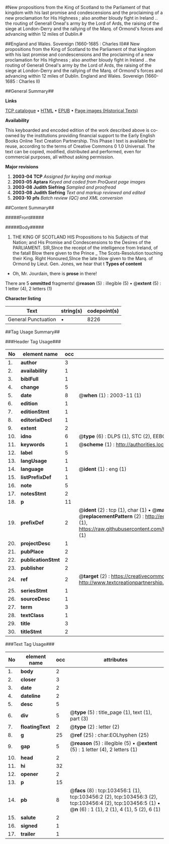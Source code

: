 #New propositions from the King of Scotland to the Parliament of that kingdom with his last promise and condescensions and the proclaiming of a new proclamation for His Highness ; also another bloudy fight in Ireland .. the routing of Generall Oneal's army by the Lord of Ards, the raising of the siege at London-Derry and the rallying of the Marq. of Ormond's forces and advancing within 12 miles of Dublin.#

##England and Wales. Sovereign (1660-1685 : Charles II)##
New propositions from the King of Scotland to the Parliament of that kingdom with his last promise and condescensions and the proclaiming of a new proclamation for His Highness ; also another bloudy fight in Ireland .. the routing of Generall Oneal's army by the Lord of Ards, the raising of the siege at London-Derry and the rallying of the Marq. of Ormond's forces and advancing within 12 miles of Dublin.
England and Wales. Sovereign (1660-1685 : Charles II)

##General Summary##

**Links**

[TCP catalogue](http://www.ota.ox.ac.uk/tcp/)  • 
[HTML](http://tei.it.ox.ac.uk/tcp/Texts-HTML/free/A32/A32340.html)  • 
[EPUB](http://tei.it.ox.ac.uk/tcp/Texts-EPUB/free/A32/A32340.epub) • 
[Page images (Historical Texts)](https://data.historicaltexts.jisc.ac.uk/view?pubId=eebo-15345655e&pageId=eebo-15345655e-103456-1)

**Availability**

This keyboarded and encoded edition of the
	       work described above is co-owned by the institutions
	       providing financial support to the Early English Books
	       Online Text Creation Partnership. This Phase I text is
	       available for reuse, according to the terms of Creative
	       Commons 0 1.0 Universal. The text can be copied,
	       modified, distributed and performed, even for
	       commercial purposes, all without asking permission.

**Major revisions**

1. __2003-04__ __TCP__ *Assigned for keying and markup*
1. __2003-05__ __Aptara__ *Keyed and coded from ProQuest page images*
1. __2003-08__ __Judith Siefring__ *Sampled and proofread*
1. __2003-08__ __Judith Siefring__ *Text and markup reviewed and edited*
1. __2003-10__ __pfs__ *Batch review (QC) and XML conversion*

##Content Summary##

#####Front#####

#####Body#####

1. THE
KING
OF
SCOTLAND
HIS
Propositions to his Subjects of that Nation; and His Promise
and Condescensions to the Desires of the
PARLIAMENT.
SIR,SInce the receipt of the intelligence from Ireland, of
the fatall Blow there given to the Prince
    _ The Scots-Resolution touching their King.
Right Honoured,SInce the late blow given to the Marq. of Ormond by
Lieut. Gen. Jones, we hear that t
**Types of content**

  * Oh, Mr. Jourdain, there is **prose** in there!

There are 5 **ommitted** fragments! 
 @__reason__ (5) : illegible (5)  •  @__extent__ (5) : 1 letter (4), 2 letters (1)

**Character listing**


|Text|string(s)|codepoint(s)|
|---|---|---|
|General Punctuation|•|8226|

##Tag Usage Summary##

###Header Tag Usage###

|No|element name|occ|attributes|
|---|---|---|---|
|1.|__author__|3||
|2.|__availability__|1||
|3.|__biblFull__|1||
|4.|__change__|5||
|5.|__date__|8| @__when__ (1) : 2003-11 (1)|
|6.|__edition__|1||
|7.|__editionStmt__|1||
|8.|__editorialDecl__|1||
|9.|__extent__|2||
|10.|__idno__|6| @__type__ (6) : DLPS (1), STC (2), EEBO-CITATION (1), OCLC (1), VID (1)|
|11.|__keywords__|1| @__scheme__ (1) : http://authorities.loc.gov/ (1)|
|12.|__label__|5||
|13.|__langUsage__|1||
|14.|__language__|1| @__ident__ (1) : eng (1)|
|15.|__listPrefixDef__|1||
|16.|__note__|5||
|17.|__notesStmt__|2||
|18.|__p__|11||
|19.|__prefixDef__|2| @__ident__ (2) : tcp (1), char (1)  •  @__matchPattern__ (2) : ([0-9\-]+):([0-9IVX]+) (1), (.+) (1)  •  @__replacementPattern__ (2) : http://eebo.chadwyck.com/downloadtiff?vid=$1&page=$2 (1), https://raw.githubusercontent.com/textcreationpartnership/Texts/master/tcpchars.xml#$1 (1)|
|20.|__projectDesc__|1||
|21.|__pubPlace__|2||
|22.|__publicationStmt__|2||
|23.|__publisher__|2||
|24.|__ref__|2| @__target__ (2) : https://creativecommons.org/publicdomain/zero/1.0/ (1), http://www.textcreationpartnership.org/docs/. (1)|
|25.|__seriesStmt__|1||
|26.|__sourceDesc__|1||
|27.|__term__|3||
|28.|__textClass__|1||
|29.|__title__|3||
|30.|__titleStmt__|2||


###Text Tag Usage###

|No|element name|occ|attributes|
|---|---|---|---|
|1.|__body__|2||
|2.|__closer__|3||
|3.|__date__|2||
|4.|__dateline__|2||
|5.|__desc__|5||
|6.|__div__|5| @__type__ (5) : title_page (1), text (1), part (3)|
|7.|__floatingText__|2| @__type__ (2) : letter (2)|
|8.|__g__|25| @__ref__ (25) : char:EOLhyphen (25)|
|9.|__gap__|5| @__reason__ (5) : illegible (5)  •  @__extent__ (5) : 1 letter (4), 2 letters (1)|
|10.|__head__|2||
|11.|__hi__|32||
|12.|__opener__|2||
|13.|__p__|15||
|14.|__pb__|8| @__facs__ (8) : tcp:103456:1 (1), tcp:103456:2 (2), tcp:103456:3 (2), tcp:103456:4 (2), tcp:103456:5 (1)  •  @__n__ (6) : 1 (1), 2 (1), 4 (1), 5 (2), 6 (1)|
|15.|__salute__|2||
|16.|__signed__|1||
|17.|__trailer__|1||
